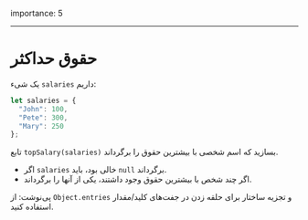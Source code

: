 importance: 5

---

# حقوق حداکثر

یک شیء `salaries` داریم:

```js
let salaries = {
  "John": 100,
  "Pete": 300,
  "Mary": 250
};
```

تابع `topSalary(salaries)` بسازید که اسم شخصی با بیشترین حقوق را برگرداند.

- اگر `salaries` خالی بود، باید `null` برگرداند.
- اگر چند شخص با بیشترین حقوق وجود داشتند، یکی از آنها را برگرداند.

پی‌نوشت: از `Object.entries` و تجزیه ساختار برای حلقه زدن در جفت‌های کلید/مقدار استفاده کنید.
